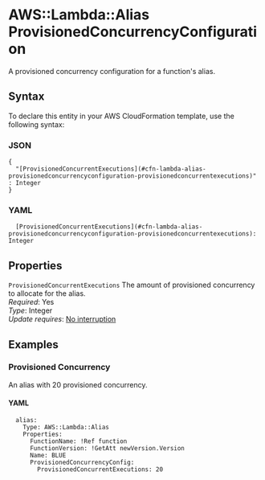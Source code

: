 # AWS::Lambda::Alias ProvisionedConcurrencyConfiguration<a name="aws-properties-lambda-alias-provisionedconcurrencyconfiguration"></a>

A provisioned concurrency configuration for a function's alias\.

## Syntax<a name="aws-properties-lambda-alias-provisionedconcurrencyconfiguration-syntax"></a>

To declare this entity in your AWS CloudFormation template, use the following syntax:

### JSON<a name="aws-properties-lambda-alias-provisionedconcurrencyconfiguration-syntax.json"></a>

```
{
  "[ProvisionedConcurrentExecutions](#cfn-lambda-alias-provisionedconcurrencyconfiguration-provisionedconcurrentexecutions)" : Integer
}
```

### YAML<a name="aws-properties-lambda-alias-provisionedconcurrencyconfiguration-syntax.yaml"></a>

```
  [ProvisionedConcurrentExecutions](#cfn-lambda-alias-provisionedconcurrencyconfiguration-provisionedconcurrentexecutions): Integer
```

## Properties<a name="aws-properties-lambda-alias-provisionedconcurrencyconfiguration-properties"></a>

`ProvisionedConcurrentExecutions` <a name="cfn-lambda-alias-provisionedconcurrencyconfiguration-provisionedconcurrentexecutions"></a>
The amount of provisioned concurrency to allocate for the alias\.  
_Required_: Yes  
_Type_: Integer  
_Update requires_: [No interruption](https://docs.aws.amazon.com/AWSCloudFormation/latest/UserGuide/using-cfn-updating-stacks-update-behaviors.html#update-no-interrupt)

## Examples<a name="aws-properties-lambda-alias-provisionedconcurrencyconfiguration--examples"></a>

### Provisioned Concurrency<a name="aws-properties-lambda-alias-provisionedconcurrencyconfiguration--examples--Provisioned_Concurrency"></a>

An alias with 20 provisioned concurrency\.

#### YAML<a name="aws-properties-lambda-alias-provisionedconcurrencyconfiguration--examples--Provisioned_Concurrency--yaml"></a>

```
  alias:
    Type: AWS::Lambda::Alias
    Properties:
      FunctionName: !Ref function
      FunctionVersion: !GetAtt newVersion.Version
      Name: BLUE
      ProvisionedConcurrencyConfig:
        ProvisionedConcurrentExecutions: 20
```
